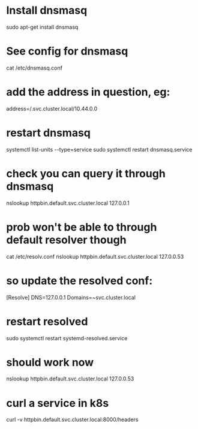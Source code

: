 
# Install dnsmasq
sudo apt-get install dnsmasq

# See config for dnsmasq
cat /etc/dnsmasq.conf 

# add the address in question, eg:
address=/.svc.cluster.local/10.44.0.0  

# restart dnsmasq
systemctl list-units --type=service
sudo systemctl restart dnsmasq.service

# check you can query it through dnsmasq
nslookup httpbin.default.svc.cluster.local 127.0.0.1

# prob won't be able to through default resolver though
cat /etc/resolv.conf 
nslookup httpbin.default.svc.cluster.local 127.0.0.53

# so update the resolved conf:
[Resolve]
DNS=127.0.0.1
Domains=~svc.cluster.local

# restart resolved
sudo systemctl restart systemd-resolved.service

# should work now
nslookup httpbin.default.svc.cluster.local 127.0.0.53

# curl a service in k8s
curl -v httpbin.default.svc.cluster.local:8000/headers
